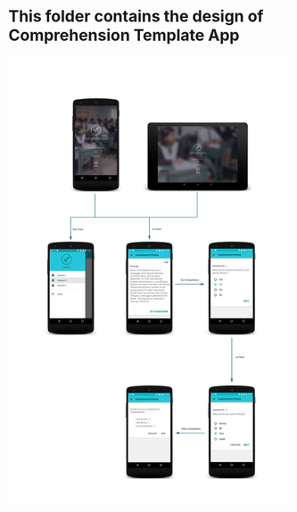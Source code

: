 # This folder contains the design of Comprehension Template App
![Comprehension App Flow](complete_App.png "Comprehension App Flow")
